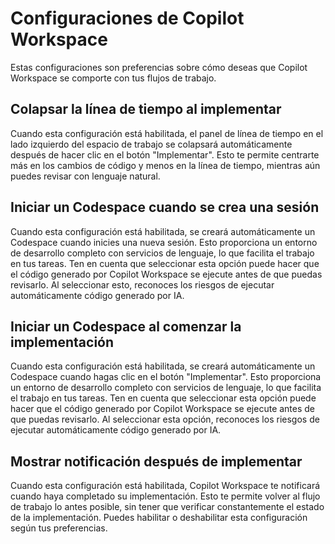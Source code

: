 # Configuraciones de Copilot Workspace

Estas configuraciones son preferencias sobre cómo deseas que Copilot Workspace se comporte con tus flujos de trabajo.

## Colapsar la línea de tiempo al implementar

Cuando esta configuración está habilitada, el panel de línea de tiempo en el lado izquierdo del espacio de trabajo se colapsará automáticamente después de hacer clic en el botón "Implementar". Esto te permite centrarte más en los cambios de código y menos en la línea de tiempo, mientras aún puedes revisar con lenguaje natural.

## Iniciar un Codespace cuando se crea una sesión

Cuando esta configuración está habilitada, se creará automáticamente un Codespace cuando inicies una nueva sesión. Esto proporciona un entorno de desarrollo completo con servicios de lenguaje, lo que facilita el trabajo en tus tareas. Ten en cuenta que seleccionar esta opción puede hacer que el código generado por Copilot Workspace se ejecute antes de que puedas revisarlo. Al seleccionar esto, reconoces los riesgos de ejecutar automáticamente código generado por IA.

## Iniciar un Codespace al comenzar la implementación

Cuando esta configuración está habilitada, se creará automáticamente un Codespace cuando hagas clic en el botón "Implementar". Esto proporciona un entorno de desarrollo completo con servicios de lenguaje, lo que facilita el trabajo en tus tareas. Ten en cuenta que seleccionar esta opción puede hacer que el código generado por Copilot Workspace se ejecute antes de que puedas revisarlo. Al seleccionar esta opción, reconoces los riesgos de ejecutar automáticamente código generado por IA.

## Mostrar notificación después de implementar

Cuando esta configuración está habilitada, Copilot Workspace te notificará cuando haya completado su implementación. Esto te permite volver al flujo de trabajo lo antes posible, sin tener que verificar constantemente el estado de la implementación. Puedes habilitar o deshabilitar esta configuración según tus preferencias.
